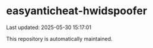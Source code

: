 # easyanticheat-hwidspoofer

Last updated: 2025-05-30 15:17:01

This repository is automatically maintained.
